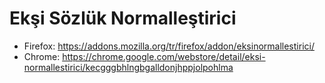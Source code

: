 # Ekşi Sözlük Normalleştirici

- Firefox: https://addons.mozilla.org/tr/firefox/addon/eksinormallestirici/
- Chrome: https://chrome.google.com/webstore/detail/eksi-normallestirici/kecgggbhlngbgalldonjhppjolpohlma
